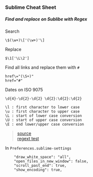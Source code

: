 ### Sublime Cheat Sheet


##### Find and replace on Sublibe with Regex
Search
```
\$(\w+)\['(\w+)'\]
```

Replace
```
$\1['\L\2']
```

Find all links and replace them with `#`
```
href\="(\S+)"
href="#"
```

Dates on ISO 9075
```
\d{4}-\d{2}-\d{2} \d{2}:\d{2}:\d{2}
```

```
\l : first character to lower case
\u : first character to upper case
\L : start of lower case conversion
\U : start of upper case conversion
\E : end lower/upper case conversion
```

> [source](http://philquinn.co.uk/sublime-text-2-convert-regex-backreference-case/)   
> [regext test](http://regex101.com/)

In `Preferences.sublime-settings`
```
	"draw_white_space": "all",
	"open_files_in_new_window": false,
	"scroll_past_end": true,
	"show_encoding": true,
```